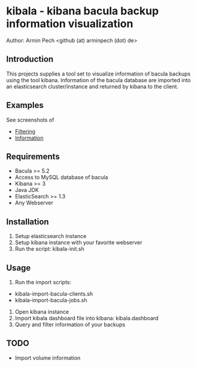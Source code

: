 kibala - kibana bacula backup information visualization
=======================================================

Author: Armin Pech <github (at) arminpech (dot) de>

Introduction
------------
This projects supplies a tool set to visualize information of bacula backups
using the tool kibana.
Information of the bacula database are imported into an elasticsearch
cluster/instance and returned by kibana to the client.

Examples
--------
See screenshots of
* [Filtering](/doc/screenshots/kibala1.png)
* [Information](/doc/screenshots/kibala2.png)

Requirements
------------
* Bacula >= 5.2
* Access to MySQL database of bacula
* Kibana >= 3
* Java JDK
* ElasticSearch >= 1.3
* Any Webserver

Installation
------------
1. Setup elasticsearch instance
1. Setup kibana instance with your favorite webserver
1. Run the script: kibala-init.sh

Usage
-----
1. Run the import scripts:
*  kibala-import-bacula-clients.sh
*  kibala-import-bacula-jobs.sh
1. Open kibana instance
1. Import kibala dashboard file into kibana: kibala.dashboard
1. Query and filter information of your backups

TODO
----
* Import volume information

